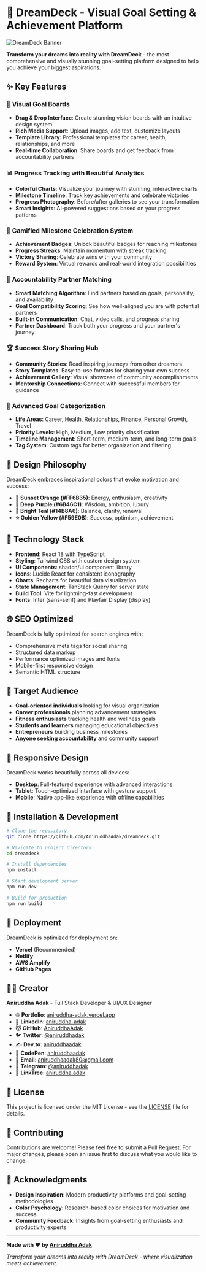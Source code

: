 
# 🌟 DreamDeck - Visual Goal Setting & Achievement Platform

![DreamDeck Banner](https://images.unsplash.com/photo-1470813740244-df37b8c1edcb?w=1200&h=400&auto=format&fit=crop)

**Transform your dreams into reality with DreamDeck** - the most comprehensive and visually stunning goal-setting platform designed to help you achieve your biggest aspirations.

## ✨ Key Features

### 🎨 **Visual Goal Boards**
- **Drag & Drop Interface**: Create stunning vision boards with an intuitive design system
- **Rich Media Support**: Upload images, add text, customize layouts
- **Template Library**: Professional templates for career, health, relationships, and more
- **Real-time Collaboration**: Share boards and get feedback from accountability partners

### 📊 **Progress Tracking with Beautiful Analytics**
- **Colorful Charts**: Visualize your journey with stunning, interactive charts
- **Milestone Timeline**: Track key achievements and celebrate victories
- **Progress Photography**: Before/after galleries to see your transformation
- **Smart Insights**: AI-powered suggestions based on your progress patterns

### 🎉 **Gamified Milestone Celebration System**
- **Achievement Badges**: Unlock beautiful badges for reaching milestones
- **Progress Streaks**: Maintain momentum with streak tracking
- **Victory Sharing**: Celebrate wins with your community
- **Reward System**: Virtual rewards and real-world integration possibilities

### 👥 **Accountability Partner Matching**
- **Smart Matching Algorithm**: Find partners based on goals, personality, and availability
- **Goal Compatibility Scoring**: See how well-aligned you are with potential partners
- **Built-in Communication**: Chat, video calls, and progress sharing
- **Partner Dashboard**: Track both your progress and your partner's journey

### 🏆 **Success Story Sharing Hub**
- **Community Stories**: Read inspiring journeys from other dreamers
- **Story Templates**: Easy-to-use formats for sharing your own success
- **Achievement Gallery**: Visual showcase of community accomplishments
- **Mentorship Connections**: Connect with successful members for guidance

### 🎯 **Advanced Goal Categorization**
- **Life Areas**: Career, Health, Relationships, Finance, Personal Growth, Travel
- **Priority Levels**: High, Medium, Low priority classification
- **Timeline Management**: Short-term, medium-term, and long-term goals
- **Tag System**: Custom tags for better organization and filtering

## 🎨 Design Philosophy

DreamDeck embraces inspirational colors that evoke motivation and success:

- **🌅 Sunset Orange (#FF6B35)**: Energy, enthusiasm, creativity
- **🔮 Deep Purple (#6B46C1)**: Wisdom, ambition, luxury
- **💎 Bright Teal (#14B8A6)**: Balance, clarity, renewal
- **⭐ Golden Yellow (#F59E0B)**: Success, optimism, achievement

## 🚀 Technology Stack

- **Frontend**: React 18 with TypeScript
- **Styling**: Tailwind CSS with custom design system
- **UI Components**: shadcn/ui component library
- **Icons**: Lucide React for consistent iconography
- **Charts**: Recharts for beautiful data visualization
- **State Management**: TanStack Query for server state
- **Build Tool**: Vite for lightning-fast development
- **Fonts**: Inter (sans-serif) and Playfair Display (display)

## 🌐 SEO Optimized

DreamDeck is fully optimized for search engines with:
- Comprehensive meta tags for social sharing
- Structured data markup
- Performance optimized images and fonts
- Mobile-first responsive design
- Semantic HTML structure

## 🎯 Target Audience

- **Goal-oriented individuals** looking for visual organization
- **Career professionals** planning advancement strategies
- **Fitness enthusiasts** tracking health and wellness goals
- **Students and learners** managing educational objectives
- **Entrepreneurs** building business milestones
- **Anyone seeking accountability** and community support

## 📱 Responsive Design

DreamDeck works beautifully across all devices:
- **Desktop**: Full-featured experience with advanced interactions
- **Tablet**: Touch-optimized interface with gesture support
- **Mobile**: Native app-like experience with offline capabilities

## 🔧 Installation & Development

```bash
# Clone the repository
git clone https://github.com/AniruddhaAdak/dreamdeck.git

# Navigate to project directory
cd dreamdeck

# Install dependencies
npm install

# Start development server
npm run dev

# Build for production
npm run build
```

## 🚀 Deployment

DreamDeck is optimized for deployment on:
- **Vercel** (Recommended)
- **Netlify**
- **AWS Amplify**
- **GitHub Pages**

## 👨‍💻 Creator

**Aniruddha Adak** - Full Stack Developer & UI/UX Designer

- 🌐 **Portfolio**: [aniruddha-adak.vercel.app](https://aniruddha-adak.vercel.app)
- 💼 **LinkedIn**: [aniruddha-adak](https://www.linkedin.com/in/aniruddha-adak)
- 🐱 **GitHub**: [AniruddhaAdak](https://github.com/AniruddhaAdak)
- 🐦 **Twitter**: [@aniruddhadak](https://x.com/aniruddhadak)
- ✍️ **Dev.to**: [aniruddhaadak](https://dev.to/aniruddhaadak)
- 🎨 **CodePen**: [aniruddhaadak](https://codepen.io/aniruddhaadak)
- 📧 **Email**: aniruddhaadak80@gmail.com
- 💬 **Telegram**: [@aniruddhadak](https://t.me/aniruddhadak)
- 🔗 **LinkTree**: [aniruddha.adak](https://linktr.ee/aniruddha.adak)

## 📄 License

This project is licensed under the MIT License - see the [LICENSE](LICENSE) file for details.

## 🤝 Contributing

Contributions are welcome! Please feel free to submit a Pull Request. For major changes, please open an issue first to discuss what you would like to change.

## 🙏 Acknowledgments

- **Design Inspiration**: Modern productivity platforms and goal-setting methodologies
- **Color Psychology**: Research-based color choices for motivation and success
- **Community Feedback**: Insights from goal-setting enthusiasts and productivity experts

---

**Made with ❤️ by [Aniruddha Adak](https://aniruddha-adak.vercel.app)**

*Transform your dreams into reality with DreamDeck - where visualization meets achievement.*
